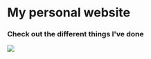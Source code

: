 # My personal website
### Check out the different things I've done
<img src='https://www.jakeo.dev/images/main-ss-1.png' />
